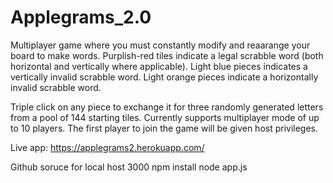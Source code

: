 # Applegrams_2.0

Multiplayer game where you must constantly modify and reaarange your board to make words. Purplish-red tiles indicate a legal scrabble word (both horizontal and vertically where applicable). Light blue pieces indicates a vertically invalid scrabble word. Light orange pieces indicate a horizontally invalid scrabble word.

Triple click on any piece to exchange it for three randomly generated letters from a pool of 144 starting tiles. Currently supports multiplayer mode of up to 10 players. The first player to join the game will be given host privileges.

Live app: https://applegrams2.herokuapp.com/


Github soruce for local host 3000
npm install
node app.js
